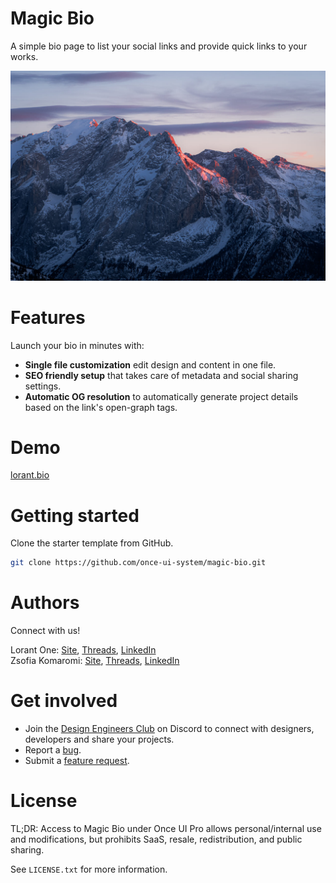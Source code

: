 # Magic Bio

A simple bio page to list your social links and provide quick links to your works.

![Magic Bio](public/images/cover.jpg)

# Features

Launch your bio in minutes with:
* **Single file customization** edit design and content in one file. 
* **SEO friendly setup** that takes care of metadata and social sharing settings.
* **Automatic OG resolution** to automatically generate project details based on the link's open-graph tags.

# Demo
[lorant.bio](https://lorant.bio)

# Getting started
Clone the starter template from GitHub.
```bash
git clone https://github.com/once-ui-system/magic-bio.git
```

# Authors
Connect with us!

Lorant One: [Site](https://lorant.one), [Threads](https://www.threads.net/@lorant.one), [LinkedIn](https://www.linkedin.com/in/lorant-one/)  
Zsofia Komaromi: [Site](https://zsofia.pro), [Threads](https://www.threads.net/@zsofia_kom), [LinkedIn](https://www.linkedin.com/in/zsofiakomaromi/)

# Get involved
- Join the [Design Engineers Club](https://discord.com/invite/5EyAQ4eNdS) on Discord to connect with designers, developers and share your projects.
- Report a [bug](https://github.com/once-ui-system/magic-bio/issues/new?labels=bug&template=bug_report.md).
- Submit a [feature request](https://github.com/once-ui-system/magic-bio/issues/new?labels=feature%20request&template=feature_request.md).

# License

TL;DR: Access to Magic Bio under Once UI Pro allows personal/internal use and modifications, but prohibits SaaS, resale, redistribution, and public sharing.

See `LICENSE.txt` for more information.